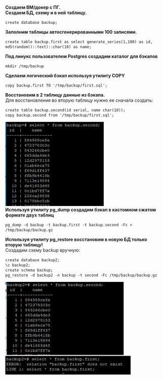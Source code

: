 **Создаем ВМ/докер c ПГ.**<br>
**Создаем БД, схему и в ней таблицу.**
```
create database backup;
```
**Заполним таблицы автосгенерированными 100 записями.**
```
create table backup.first as select generate_series(1,100) as id, md5(random()::text)::char(10) as name;
```
**Под линукс пользователем Postgres создадим каталог для бэкапов**
```
mkdir /tmp/backup
```
**Сделаем логический бэкап используя утилиту COPY**
```
copy backup.first TO '/tmp/backup/first.sql';
```
**Восстановим в 2 таблицу данные из бэкапа.**<br>
Для восстановления во вторую таблицу нужно ее сначала создать:
```
create table backup.second(id serial, name char(10));
copy backup.second from '/tmp/backup/first.sql';
```
![](1.jpg)<br>
**Используя утилиту pg_dump создадим бэкап в кастомном сжатом формате двух таблиц**
```
pg_dump -d backup -t backup.first -t backup.second -Fc > /tmp/backup/backup.gz
```
**Используя утилиту pg_restore восстановим в новую БД только вторую таблицу!**<br>
Создадим схему backup вручную:
```
create database backup2;
\c backup2;
create schema backup;
pg_restore -d backup2 -n backup -t second -Fc /tmp/backup/backup.gz
```
![](2.jpg)<br>
![](3.jpg)

